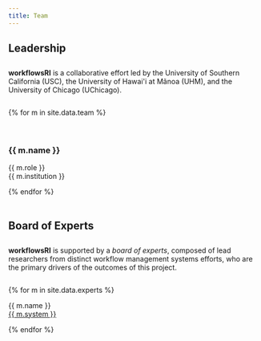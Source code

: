 ```yaml
---
title: Team
---
```


## Leadership

<div style="margin: 2em 0em">
<strong>workflows<span class="RI">RI</span></strong> is a collaborative effort led by 
the University of Southern California (USC), the University of Hawai'i at Mãnoa (UHM), 
and the University of Chicago (UChicago).
</div>

<div class="row">
{% for m in site.data.team %}
    <div class="col-sm-12 col-md-12 col-lg-12 col-xl-6">
        <div class="team">
            <div class="person-thumb">
                <img src="/assets/images/team/{{ m.photo }}" alt=""/>
            </div>
            <div class="social-profile">
                <a href="mailto:{{ m.email }}"><i class="fa fa-envelope"></i></a>
                <br/>
                <a href="{{ m.linkedin }}" target="_blank"><i class="fab fa-linkedin"></i></a>
                <br/>
                <a href="{{ m.website }}" target="_blank"><i class="fa fa-link"></i></a>
            </div>
            <div class="person-info">
                <h3>{{ m.name }}</h3>
                <p>
                  {{ m.role }}
                  <br/>
                  {{ m.institution }}
                </p>
            </div>
        </div>
    </div>
{% endfor %}
</div>

<br/>

## Board of Experts

<div style="margin: 2em 0em">
<strong>workflows<span class="RI">RI</span></strong> is supported by a <i>board of experts</i>, 
composed of lead researchers from distinct workflow management systems efforts, who are the 
primary drivers of the outcomes of this project.
</div>

<div class="row" style="margin-top: 1em">
{% for m in site.data.experts %}
    <div class="col-sm-12 col-md-12 col-lg-12 col-xl-5">
        <div class="team">
            <div class="expert-thumb">
                <img src="/assets/images/experts/{{ m.photo }}" alt=""/>
            </div>
            <div class="expert-info">
                <p>{{ m.name }}<br/>
                <a href="{{ m.website }}" target="_blank">{{ m.system }}</a></p>
            </div>
        </div>
    </div>
{% endfor %}
</div>
